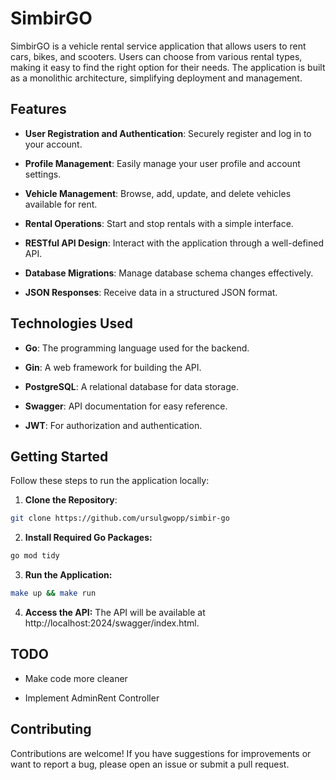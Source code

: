 # SimbirGO

SimbirGO is a vehicle rental service application that allows users to rent cars, bikes, and scooters. Users can choose from various rental types, making it easy to find the right option for their needs. The application is built as a monolithic architecture, simplifying deployment and management.

## Features

- **User  Registration and Authentication**: Securely register and log in to your account.

- **Profile Management**: Easily manage your user profile and account settings.

- **Vehicle Management**: Browse, add, update, and delete vehicles available for rent.

- **Rental Operations**: Start and stop rentals with a simple interface.

- **RESTful API Design**: Interact with the application through a well-defined API.

- **Database Migrations**: Manage database schema changes effectively.

- **JSON Responses**: Receive data in a structured JSON format.

## Technologies Used

- **Go**: The programming language used for the backend.

- **Gin**: A web framework for building the API.

- **PostgreSQL**: A relational database for data storage.

- **Swagger**: API documentation for easy reference.

- **JWT**: For authorization and authentication.

## Getting Started

Follow these steps to run the application locally:

1. **Clone the Repository**:
```bash
git clone https://github.com/ursulgwopp/simbir-go
```

2. **Install Required Go Packages:**
```bash
go mod tidy
```

3. **Run the Application:**
```bash
make up && make run
```

4. **Access the API:**
The API will be available at http://localhost:2024/swagger/index.html.

## TODO
- Make code more cleaner

- Implement AdminRent Controller

## Contributing

Contributions are welcome! If you have suggestions for improvements or want to report a bug, please open an issue or submit a pull request.